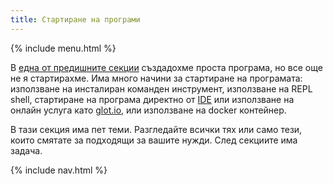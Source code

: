 ```yaml
---
title: Стартиране на програми
---
```


{% include menu.html %}

В [една от предишните секции](../hello-world) създадохме проста програма, но все още не я стартирахме. Има много начини за стартиране на програмата: използване на инсталиран команден инструмент, използване на REPL shell, стартиране на програма директно от [IDE](../editors-and-ides) или използване на онлайн услуга като [glot.io](https://glot.io/new/raku), или използване на docker контейнер.

В тази секция има пет теми. Разгледайте всички тях или само тези, които смятате за подходящи за вашите нужди. След секциите има задача.

{% include nav.html %}